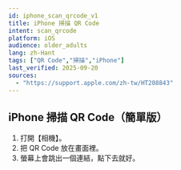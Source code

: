 ```yaml
---
id: iphone_scan_qrcode_v1
title: iPhone 掃描 QR Code
intent: scan_qrcode
platform: iOS
audience: older_adults
lang: zh-Hant
tags: ["QR Code","掃描","iPhone"]
last_verified: 2025-09-20
sources:
  - "https://support.apple.com/zh-tw/HT208843"
---
```


## iPhone 掃描 QR Code（簡單版）

1. 打開【相機】。  
2. 把 QR Code 放在畫面裡。  
3. 螢幕上會跳出一個連結，點下去就好。
